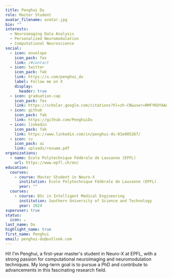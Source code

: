 ```yaml
---
title: Penghui Du
role: Master Student
avatar_filename: avatar.jpg
bio: ""
interests:
  - Neuroimaging Data Analysis
  - Personalized Neuromodulation
  - Computational Neuroscience
social:
  - icon: envelope
    icon_pack: fas
    link: /#contact
  - icon: twitter
    icon_pack: fab
    link: https://x.com/penghui_du
    label: Follow me on X
    display:
      header: true
  - icon: graduation-cap
    icon_pack: fas
    link: https://scholar.google.com/citations?hl=zh-CN&user=RMFYKDYAAAAJ
  - icon: github
    icon_pack: fab
    link: https://github.com/PenghuiDu
  - icon: linkedin
    icon_pack: fab
    link: https://www.linkedin.com/in/penghui-du-03a905267/
  - icon: cv
    icon_pack: ai
    link: uploads/resume.pdf
organizations:
  - name: École Polytechnique Fédérale de Lausanne (EPFL)
    url: https://www.epfl.ch/en/
education:
  courses:
    - course: Master Student in Neuro-X
      institution: École Polytechnique Fédérale de Lausanne (EPFL)
      year: ""
  courses:
    - course: BSc in Intelligent Medical Engineering
      institution: Southern University of Science and Technology
      year: 2024
superuser: true
status:
  icon: ☕️
last_name: Du
highlight_name: true
first_name: Penghui
email: penghui-du@outlook.com
---
```

Hi! I'm Penghui, a first-year master's student in Neuro-X at EPFL, with a strong passion for computational neuroimaging and neuromodulation techniques. My long-term goal is to pursue a PhD and contribute to advancements in this fascinating research field.
